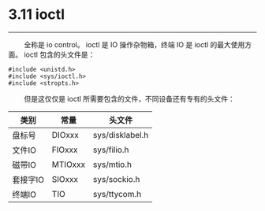 # 3.11 ioctl
***

&emsp;&emsp;
全称是 io control。
ioctl 是 IO 操作杂物箱，终端 IO 是 ioctl 的最大使用方面。
ioctl 包含的头文件是：

    #include <unistd.h>
    #include <sys/ioctl.h>
    #include <stropts.h>

&emsp;&emsp;
但是这仅仅是 ioctl 所需要包含的文件，不同设备还有专有的头文件：


|类别|常量|头文件|
| --- | --- | --- |
|盘标号|DIOxxx|sys/disklabel.h|
|文件IO|FIOxxx|sys/filio.h|
|磁带IO|MTIOxxx|sys/mtio.h|
|套接字IO|SIOxxx|sys/sockio.h|
|终端IO|TIO|sys/ttycom.h|